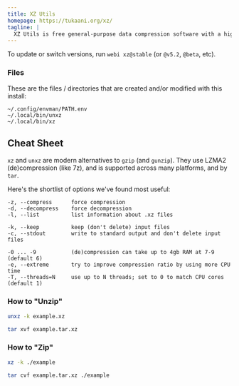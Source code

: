 ```yaml
---
title: XZ Utils
homepage: https://tukaani.org/xz/
tagline: |
  XZ Utils is free general-purpose data compression software with a high compression ratio.
---
```


To update or switch versions, run `webi xz@stable` (or `@v5.2`, `@beta`, etc).

### Files

These are the files / directories that are created and/or modified with this
install:

```text
~/.config/envman/PATH.env
~/.local/bin/unxz
~/.local/bin/xz
```

## Cheat Sheet

`xz` and `unxz` are modern alternatives to `gzip` (and `gunzip`). They use LZMA2
(de)compression (like 7z), and is supported across many platforms, and by `tar`.

Here's the shortlist of options we've found most useful:

```text
-z, --compress      force compression
-d, --decompress    force decompression
-l, --list          list information about .xz files

-k, --keep          keep (don't delete) input files
-c, --stdout        write to standard output and don't delete input files

-0 ... -9           (de)compression can take up to 4gb RAM at 7-9 (default 6)
-e, --extreme       try to improve compression ratio by using more CPU time
-T, --threads=N     use up to N threads; set to 0 to match CPU cores (default 1)
```

### How to "Unzip"

```sh
unxz -k example.xz
```

```sh
tar xvf example.tar.xz
```

### How to "Zip"

```sh
xz -k ./example
```

```sh
tar cvf example.tar.xz ./example
```
